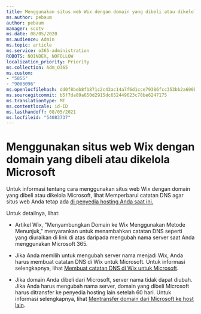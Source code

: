 ```yaml
---
title: Menggunakan situs web Wix dengan domain yang dibeli atau dikelola Microsoft
ms.author: pebaum
author: pebaum
manager: scotv
ms.date: 08/05/2020
ms.audience: Admin
ms.topic: article
ms.service: o365-administration
ROBOTS: NOINDEX, NOFOLLOW
localization_priority: Priority
ms.collection: Adm_O365
ms.custom:
- "5855"
- "9003096"
ms.openlocfilehash: dd0f8beb8f1871c2c43ac14a7f6d1cce79386fcc353bb2a690ba184904ca5857
ms.sourcegitcommit: b5f7da89a650d2915dc652449623c78be6247175
ms.translationtype: MT
ms.contentlocale: id-ID
ms.lasthandoff: 08/05/2021
ms.locfileid: "54083737"
---
```

# <a name="using-a-wix-website-with-microsoft-purchased-or-managed-domains"></a>Menggunakan situs web Wix dengan domain yang dibeli atau dikelola Microsoft

Untuk informasi tentang cara menggunakan situs web Wix dengan domain yang dibeli atau dikelola Microsoft, lihat Memperbarui catatan DNS agar situs web Anda tetap ada [di penyedia hosting Anda saat ini.](https://docs.microsoft.com/microsoft-365/admin/dns/update-dns-records-to-retain-current-hosting-provider)

Untuk detailnya, lihat: 

- Artikel Wix, "Menyambungkan Domain ke Wix Menggunakan Metode Menunjuk," menyarankan untuk menambahkan catatan DNS seperti yang diuraikan di link di atas daripada mengubah nama server saat Anda menggunakan Microsoft 365.

- Jika Anda memilih untuk mengubah server nama menjadi Wix, Anda harus membuat catatan DNS di Wix untuk Microsoft. Untuk informasi selengkapnya, lihat [Membuat catatan DNS di Wix untuk Microsoft](https://docs.microsoft.com/microsoft-365/admin/dns/create-dns-records-at-wix).

- Jika domain Anda dibeli dari Microsoft, server nama tidak dapat diubah. Jika Anda harus mengubah nama server, domain yang dibeli Microsoft harus ditransfer ke penyedia hosting lain setelah 60 hari. Untuk informasi selengkapnya, lihat [Mentransfer domain dari Microsoft ke host lain](https://docs.microsoft.com/microsoft-365/admin/get-help-with-domains/transfer-a-domain-from-microsoft-to-another-host).
